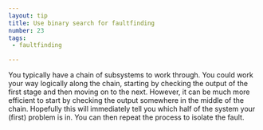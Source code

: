 ```yaml
---
layout: tip
title: Use binary search for faultfinding
number: 23
tags:
 - faultfinding

---
```


You typically have a chain of subsystems to work through. You could work your way logically along the chain, starting by checking the output of the first stage and then moving on to the next. However, it can be much more efficient to start by checking the output somewhere in the middle of the chain. Hopefully this will immediately tell you which half of the system your (first) problem is in. You can then repeat the process to isolate the fault.